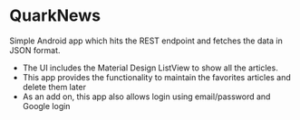 # QuarkNews

Simple Android app which hits the REST endpoint and fetches the data in JSON format.

- The UI includes the Material Design ListView to show all the articles.
- This app provides the functionality to maintain the favorites articles and delete them later
- As an add on, this app also allows login using email/password and Google login
